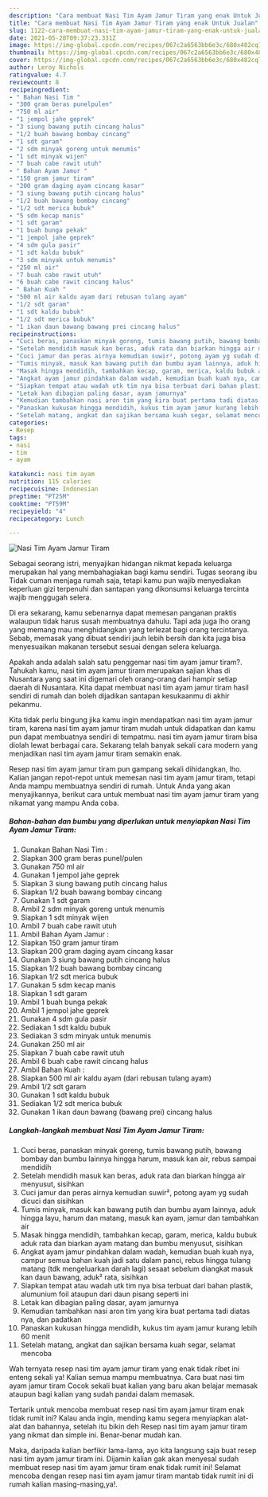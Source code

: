 ```yaml
---
description: "Cara membuat Nasi Tim Ayam Jamur Tiram yang enak Untuk Jualan"
title: "Cara membuat Nasi Tim Ayam Jamur Tiram yang enak Untuk Jualan"
slug: 1122-cara-membuat-nasi-tim-ayam-jamur-tiram-yang-enak-untuk-jualan
date: 2021-05-28T09:37:23.331Z
image: https://img-global.cpcdn.com/recipes/067c2a6563bb6e3c/680x482cq70/nasi-tim-ayam-jamur-tiram-foto-resep-utama.jpg
thumbnail: https://img-global.cpcdn.com/recipes/067c2a6563bb6e3c/680x482cq70/nasi-tim-ayam-jamur-tiram-foto-resep-utama.jpg
cover: https://img-global.cpcdn.com/recipes/067c2a6563bb6e3c/680x482cq70/nasi-tim-ayam-jamur-tiram-foto-resep-utama.jpg
author: Leroy Nichols
ratingvalue: 4.7
reviewcount: 8
recipeingredient:
- " Bahan Nasi Tim "
- "300 gram beras punelpulen"
- "750 ml air"
- "1 jempol jahe geprek"
- "3 siung bawang putih cincang halus"
- "1/2 buah bawang bombay cincang"
- "1 sdt garam"
- "2 sdm minyak goreng untuk menumis"
- "1 sdt minyak wijen"
- "7 buah cabe rawit utuh"
- " Bahan Ayam Jamur "
- "150 gram jamur tiram"
- "200 gram daging ayam cincang kasar"
- "3 siung bawang putih cincang halus"
- "1/2 buah bawang bombay cincang"
- "1/2 sdt merica bubuk"
- "5 sdm kecap manis"
- "1 sdt garam"
- "1 buah bunga pekak"
- "1 jempol jahe geprek"
- "4 sdm gula pasir"
- "1 sdt kaldu bubuk"
- "3 sdm minyak untuk menumis"
- "250 ml air"
- "7 buah cabe rawit utuh"
- "6 buah cabe rawit cincang halus"
- " Bahan Kuah "
- "500 ml air kaldu ayam dari rebusan tulang ayam"
- "1/2 sdt garam"
- "1 sdt kaldu bubuk"
- "1/2 sdt merica bubuk"
- "1 ikan daun bawang bawang prei cincang halus"
recipeinstructions:
- "Cuci beras, panaskan minyak goreng, tumis bawang putih, bawang bombay dan bumbu lainnya hingga harum, masuk kan air, rebus sampai mendidih"
- "Setelah mendidih masuk kan beras, aduk rata dan biarkan hingga air menyusut, sisihkan"
- "Cuci jamur dan peras airnya kemudian suwir², potong ayam yg sudah dicuci dan sisihkan"
- "Tumis minyak, masuk kan bawang putih dan bumbu ayam lainnya, aduk hingga layu, harum dan matang, masuk kan ayam, jamur dan tambahkan air"
- "Masak hingga mendidih, tambahkan kecap, garam, merica, kaldu bubuk aduk rata dan biarkan ayam matang dan bumbu menyusut, sisihkan"
- "Angkat ayam jamur pindahkan dalam wadah, kemudian buah kuah nya, campur semua bahan kuah jadi satu dalam panci, rebus hingga tulang matang (tdk mengeluarkan darah lagi) sesaat sebelum diangkat masuk kan daun bawang, aduk² rata, sisihkan"
- "Siapkan tempat atau wadah utk tim nya bisa terbuat dari bahan plastik, alumunium foil ataupun dari daun pisang seperti ini"
- "Letak kan dibagian paling dasar, ayam jamurnya"
- "Kemudian tambahkan nasi aron tim yang kira buat pertama tadi diatas nya, dan padatkan"
- "Panaskan kukusan hingga mendidih, kukus tim ayam jamur kurang lebih 60 menit"
- "Setelah matang, angkat dan sajikan bersama kuah segar, selamat mencoba"
categories:
- Resep
tags:
- nasi
- tim
- ayam

katakunci: nasi tim ayam 
nutrition: 115 calories
recipecuisine: Indonesian
preptime: "PT25M"
cooktime: "PT59M"
recipeyield: "4"
recipecategory: Lunch

---
```



![Nasi Tim Ayam Jamur Tiram](https://img-global.cpcdn.com/recipes/067c2a6563bb6e3c/680x482cq70/nasi-tim-ayam-jamur-tiram-foto-resep-utama.jpg)

Sebagai seorang istri, menyajikan hidangan nikmat kepada keluarga merupakan hal yang membahagiakan bagi kamu sendiri. Tugas seorang ibu Tidak cuman menjaga rumah saja, tetapi kamu pun wajib menyediakan keperluan gizi terpenuhi dan santapan yang dikonsumsi keluarga tercinta wajib menggugah selera.

Di era  sekarang, kamu sebenarnya dapat memesan panganan praktis walaupun tidak harus susah membuatnya dahulu. Tapi ada juga lho orang yang memang mau menghidangkan yang terlezat bagi orang tercintanya. Sebab, memasak yang dibuat sendiri jauh lebih bersih dan kita juga bisa menyesuaikan makanan tersebut sesuai dengan selera keluarga. 



Apakah anda adalah salah satu penggemar nasi tim ayam jamur tiram?. Tahukah kamu, nasi tim ayam jamur tiram merupakan sajian khas di Nusantara yang saat ini digemari oleh orang-orang dari hampir setiap daerah di Nusantara. Kita dapat membuat nasi tim ayam jamur tiram hasil sendiri di rumah dan boleh dijadikan santapan kesukaanmu di akhir pekanmu.

Kita tidak perlu bingung jika kamu ingin mendapatkan nasi tim ayam jamur tiram, karena nasi tim ayam jamur tiram mudah untuk didapatkan dan kamu pun dapat membuatnya sendiri di tempatmu. nasi tim ayam jamur tiram bisa diolah lewat berbagai cara. Sekarang telah banyak sekali cara modern yang menjadikan nasi tim ayam jamur tiram semakin enak.

Resep nasi tim ayam jamur tiram pun gampang sekali dihidangkan, lho. Kalian jangan repot-repot untuk memesan nasi tim ayam jamur tiram, tetapi Anda mampu membuatnya sendiri di rumah. Untuk Anda yang akan menyajikannya, berikut cara untuk membuat nasi tim ayam jamur tiram yang nikamat yang mampu Anda coba.

<!--inarticleads1-->

##### Bahan-bahan dan bumbu yang diperlukan untuk menyiapkan Nasi Tim Ayam Jamur Tiram:

1. Gunakan  Bahan Nasi Tim :
1. Siapkan 300 gram beras punel/pulen
1. Gunakan 750 ml air
1. Gunakan 1 jempol jahe geprek
1. Siapkan 3 siung bawang putih cincang halus
1. Siapkan 1/2 buah bawang bombay cincang
1. Gunakan 1 sdt garam
1. Ambil 2 sdm minyak goreng untuk menumis
1. Siapkan 1 sdt minyak wijen
1. Ambil 7 buah cabe rawit utuh
1. Ambil  Bahan Ayam Jamur :
1. Siapkan 150 gram jamur tiram
1. Siapkan 200 gram daging ayam cincang kasar
1. Gunakan 3 siung bawang putih cincang halus
1. Siapkan 1/2 buah bawang bombay cincang
1. Siapkan 1/2 sdt merica bubuk
1. Gunakan 5 sdm kecap manis
1. Siapkan 1 sdt garam
1. Ambil 1 buah bunga pekak
1. Ambil 1 jempol jahe geprek
1. Gunakan 4 sdm gula pasir
1. Sediakan 1 sdt kaldu bubuk
1. Sediakan 3 sdm minyak untuk menumis
1. Gunakan 250 ml air
1. Siapkan 7 buah cabe rawit utuh
1. Ambil 6 buah cabe rawit cincang halus
1. Ambil  Bahan Kuah :
1. Siapkan 500 ml air kaldu ayam (dari rebusan tulang ayam)
1. Ambil 1/2 sdt garam
1. Gunakan 1 sdt kaldu bubuk
1. Sediakan 1/2 sdt merica bubuk
1. Gunakan 1 ikan daun bawang (bawang prei) cincang halus




<!--inarticleads2-->

##### Langkah-langkah membuat Nasi Tim Ayam Jamur Tiram:

1. Cuci beras, panaskan minyak goreng, tumis bawang putih, bawang bombay dan bumbu lainnya hingga harum, masuk kan air, rebus sampai mendidih
1. Setelah mendidih masuk kan beras, aduk rata dan biarkan hingga air menyusut, sisihkan
1. Cuci jamur dan peras airnya kemudian suwir², potong ayam yg sudah dicuci dan sisihkan
1. Tumis minyak, masuk kan bawang putih dan bumbu ayam lainnya, aduk hingga layu, harum dan matang, masuk kan ayam, jamur dan tambahkan air
1. Masak hingga mendidih, tambahkan kecap, garam, merica, kaldu bubuk aduk rata dan biarkan ayam matang dan bumbu menyusut, sisihkan
1. Angkat ayam jamur pindahkan dalam wadah, kemudian buah kuah nya, campur semua bahan kuah jadi satu dalam panci, rebus hingga tulang matang (tdk mengeluarkan darah lagi) sesaat sebelum diangkat masuk kan daun bawang, aduk² rata, sisihkan
1. Siapkan tempat atau wadah utk tim nya bisa terbuat dari bahan plastik, alumunium foil ataupun dari daun pisang seperti ini
1. Letak kan dibagian paling dasar, ayam jamurnya
1. Kemudian tambahkan nasi aron tim yang kira buat pertama tadi diatas nya, dan padatkan
1. Panaskan kukusan hingga mendidih, kukus tim ayam jamur kurang lebih 60 menit
1. Setelah matang, angkat dan sajikan bersama kuah segar, selamat mencoba




Wah ternyata resep nasi tim ayam jamur tiram yang enak tidak ribet ini enteng sekali ya! Kalian semua mampu membuatnya. Cara buat nasi tim ayam jamur tiram Cocok sekali buat kalian yang baru akan belajar memasak ataupun bagi kalian yang sudah pandai dalam memasak.

Tertarik untuk mencoba membuat resep nasi tim ayam jamur tiram enak tidak rumit ini? Kalau anda ingin, mending kamu segera menyiapkan alat-alat dan bahannya, setelah itu bikin deh Resep nasi tim ayam jamur tiram yang nikmat dan simple ini. Benar-benar mudah kan. 

Maka, daripada kalian berfikir lama-lama, ayo kita langsung saja buat resep nasi tim ayam jamur tiram ini. Dijamin kalian gak akan menyesal sudah membuat resep nasi tim ayam jamur tiram enak tidak rumit ini! Selamat mencoba dengan resep nasi tim ayam jamur tiram mantab tidak rumit ini di rumah kalian masing-masing,ya!.

